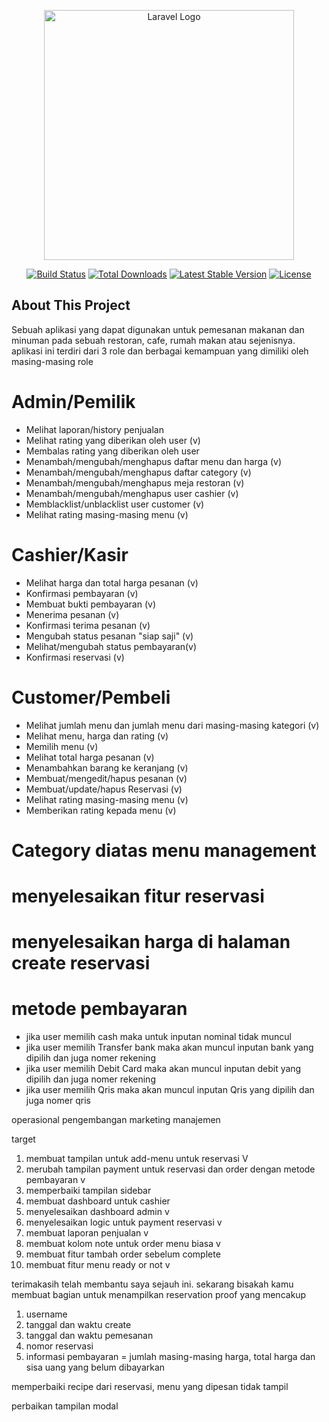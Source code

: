 <p align="center"><a href="https://laravel.com" target="_blank"><img src="https://raw.githubusercontent.com/laravel/art/master/logo-lockup/5%20SVG/2%20CMYK/1%20Full%20Color/laravel-logolockup-cmyk-red.svg" width="400" alt="Laravel Logo"></a></p>

<p align="center">
<a href="https://github.com/laravel/framework/actions"><img src="https://github.com/laravel/framework/workflows/tests/badge.svg" alt="Build Status"></a>
<a href="https://packagist.org/packages/laravel/framework"><img src="https://img.shields.io/packagist/dt/laravel/framework" alt="Total Downloads"></a>
<a href="https://packagist.org/packages/laravel/framework"><img src="https://img.shields.io/packagist/v/laravel/framework" alt="Latest Stable Version"></a>
<a href="https://packagist.org/packages/laravel/framework"><img src="https://img.shields.io/packagist/l/laravel/framework" alt="License"></a>
</p>

## About This Project
Sebuah aplikasi yang dapat digunakan untuk pemesanan makanan dan minuman pada sebuah restoran, cafe, rumah makan atau sejenisnya. aplikasi ini terdiri dari 3 role dan berbagai kemampuan yang dimiliki oleh masing-masing role

# Admin/Pemilik
- Melihat laporan/history penjualan
- Melihat rating yang diberikan oleh user (v)
- Membalas rating yang diberikan oleh user
- Menambah/mengubah/menghapus daftar menu dan harga (v)
- Menambah/mengubah/menghapus daftar category (v)
- Menambah/mengubah/menghapus meja restoran (v)
- Menambah/mengubah/menghapus user cashier (v)
- Memblacklist/unblacklist user customer (v)
- Melihat rating masing-masing menu (v)

# Cashier/Kasir
- Melihat harga dan total harga pesanan (v)
- Konfirmasi pembayaran (v)
- Membuat bukti pembayaran (v)
- Menerima pesanan (v)
- Konfirmasi terima pesanan (v)
- Mengubah status pesanan "siap saji" (v)
- Melihat/mengubah status pembayaran(v)
- Konfirmasi reservasi (v)

# Customer/Pembeli
- Melihat jumlah menu dan jumlah menu dari masing-masing kategori (v)
- Melihat menu, harga dan rating (v)
- Memilih menu (v)
- Melihat total harga pesanan (v)
- Menambahkan barang ke keranjang (v)
- Membuat/mengedit/hapus pesanan (v)
- Membuat/update/hapus Reservasi (v)
- Melihat rating masing-masing menu (v)
- Memberikan rating kepada menu (v)

# Category diatas menu management
# menyelesaikan fitur reservasi
# menyelesaikan harga di halaman create reservasi

# metode pembayaran
- jika user memilih cash maka untuk inputan nominal tidak muncul
- jika user memilih Transfer bank maka akan muncul inputan bank yang dipilih dan juga nomer rekening
- jika user memilih Debit Card maka akan muncul inputan debit yang dipilih dan juga nomer rekening
- jika user memilih Qris maka akan muncul inputan Qris yang dipilih dan juga nomer qris

operasional
pengembangan
marketing
manajemen


target
1. membuat tampilan untuk add-menu untuk reservasi V
2. merubah tampilan payment untuk reservasi dan order dengan metode pembayaran v
3. memperbaiki tampilan sidebar
4. membuat dashboard untuk cashier
5. menyelesaikan dashboard admin v
6. menyelesaikan logic untuk payment reservasi v
7. membuat laporan penjualan v
8. membuat kolom note untuk order menu biasa v
9. membuat fitur tambah order sebelum complete
10. membuat fitur menu ready or not v


terimakasih telah membantu saya sejauh ini. sekarang bisakah kamu membuat bagian untuk menampilkan reservation proof yang mencakup
1. username
2. tanggal dan waktu create
3. tanggal dan waktu pemesanan
4. nomor reservasi
5. informasi pembayaran = jumlah masing-masing harga, total harga dan sisa uang yang belum dibayarkan

memperbaiki recipe dari reservasi, menu yang dipesan tidak tampil

perbaikan tampilan modal

